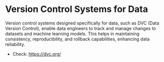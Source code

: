 # Version Control Systems for Data
Version control systems designed specifically for data, such as DVC (Data Version Control), enable data engineers to track and manage changes to datasets and machine learning models. This helps in maintaining consistency, reproducibility, and rollback capabilities, enhancing data reliability.

* Check: https://dvc.org/
